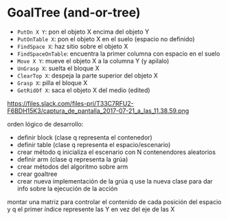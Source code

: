 # GoalTree (and-or-tree)
- `PutOn X Y`: pon el objeto X encima del objeto Y
- `PutOnTable X`: pon el objeto X en el suelo (espacio no definido)
- `FindSpace X`: haz sitio sobre el objeto X
- `FindSpaceOnTable`: encuentra la primer columna con espacio en el suelo
- `Move X Y`: mueve el objeto X a la columna Y (y apilalo)
- `UnGrasp X`: suelta el bloque X
- `ClearTop X`: despeja la parte superior del objeto X
- `Grasp X`: pilla el bloque X
- `GetRidOf X`: saca el objeto X del medio (edited)

https://files.slack.com/files-pri/T33C7RFU2-F6BDH15K3/captura_de_pantalla_2017-07-21_a_las_11.38.59.png

orden lógico de desarrollo:
- definir block (clase q representa el contenedor)
- definir table (clase q representa el espacio/escenario)
- crear método q inicializa el escenario con N contenendores aleatorios
- definir arm (clase q representa la grúa)
- crear métodos del algoritmo sobre arm
- crear goaltree
- crear nueva implementación de la grúa q use la nueva clase para dar info sobre la ejecución de la acción

montar una matriz para controlar el contenido de cada posición del espacio y q el primer índice represente las Y en vez del eje de las X
